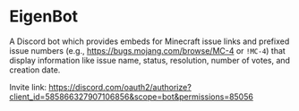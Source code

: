# EigenBot
A Discord bot which provides embeds for Minecraft issue links and prefixed issue numbers (e.g., https://bugs.mojang.com/browse/MC-4 or `!MC-4`) that display information like issue name, status, resolution, number of votes, and creation date.

Invite link: https://discord.com/oauth2/authorize?client_id=585866327907106856&scope=bot&permissions=85056

